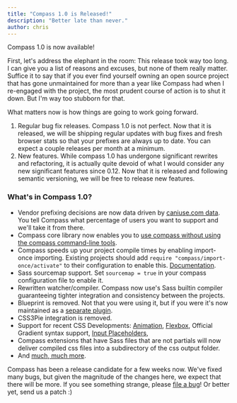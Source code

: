 ```yaml
---
title: "Compass 1.0 is Released!"
description: "Better late than never."
author: chris
---
```


Compass 1.0 is now available!

First, let's address the elephant in the room: This release took way too
long. I can give you a list of reasons and excuses, but none of them
really matter. Suffice it to say that if you ever find yourself owning
an open source project that has gone unmaintained for more than a year
like Compass had when I re-engaged with the project, the most prudent
course of action is to shut it down. But I'm way too stubborn for that.

What matters now is how things are going to work going forward.

1. Regular bug fix releases. Compass 1.0 is not perfect. Now that it is
   released, we will be shipping regular updates with bug fixes and
   fresh browser stats so that your prefixes are always up to date.
   You can expect a couple releases per month at a minimum.
2. New features. While compass 1.0 has undergone significant rewrites
   and refactoring, it is actually quite devoid of what I would consider
   any new significant features since 0.12. Now that it is released and
   following semantic versioning, we will be free to release new features.

### What's in Compass 1.0?

* Vendor prefixing decisions are now data driven by [caniuse.com data](/help/documentation/tuning-vendor-prefixes/). You tell Compass what percentage of users you want to support and we'll take it from there.
* Compass core library now enables you to [use compass without using the
  compass command-line tools](/help/documentation/sass-based-configuration-options/).
* Compass speeds up your project compile times by enabling import-once
   importing.  Existing projects should add `require "compass/import-once/activate"` to their configuration to enable this. [Documentation](https://github.com/Compass/compass/blob/master/import-once/README.md).
* Sass sourcemap support. Set `sourcemap = true` in your compass
  configuration file to enable it.
* Rewritten watcher/compiler. Compass now use's Sass builtin compiler
  guaranteeing tighter integration and consistency between the projects.
* Blueprint is removed. Not that you were using it, but if you were it's
  now maintained as a [separate plugin](http://compass-blueprint.org/).
* CSS3Pie integration is removed.
* Support for recent CSS Developments:
  [Animation](/reference/compass/css3/animation/), [Flexbox](/reference/compass/css3/flexbox/), Official Gradient syntax support, [Input Placeholders](/reference/compass/css3/user_interface/), 
* Compass extensions that have Sass files that are not partials will now deliver compiled css files into a subdirectory of the css output folder.
* And [much, much more](/CHANGELOG/).

Compass has been a release candidate for a few weeks now. We've fixed
many bugs, but given the magnitude of the changes here, we expect that
there will be more. If you see something strange, please [file a bug](https://github.com/Compass/compass/issues)! Or better yet, send us a patch :)
